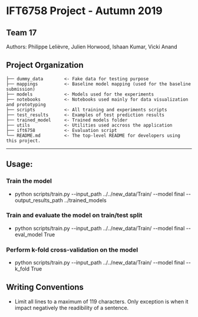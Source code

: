 # IFT6758 Project - Autumn 2019
## Team 17

Authors:
Philippe Lelièvre,
Julien Horwood,
Ishaan Kumar,
Vicki Anand

Project Organization
------------
    ├── dummy_data        <- Fake data for testing purpose
    ├── mappings          <- Baseline model mapping (used for the baseline submission)
    ├── models            <- Models used for the experiments
    ├── notebooks         <- Notebooks used mainly for data visualization and prototyping
    ├── scripts           <- All training and experiments scripts
    ├── test_results      <- Examples of test prediction results
    ├── trained_model     <- Trained models folder
    ├── utils             <- Utilities used accross the application
    ├── ift6758           <- Evaluation script
    └── README.md         <- The top-level README for developers using this project.
--------

## Usage:

### Train the model
- python scripts/train.py --input_path ../../new_data/Train/ --model final --output_results_path ../trained_models

### Train and evaluate the model on train/test split
- python scripts/train.py --input_path ../../new_data/Train/ --model final --eval_model True

### Perform k-fold cross-validation on the model 
- python scripts/train.py --input_path ../../new_data/Train/ --model final --k_fold True

## Writing Conventions
* Limit all lines to a maximum of 119 characters. Only exception is when it impact negatively the readibility of a sentence.
